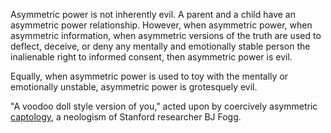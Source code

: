 Asymmetric power is not inherently evil. A parent and a child have an asymmetric power relationship. However, when asymmetric power, when asymmetric information, when asymmetric versions of the truth are used to deflect, deceive, or deny any mentally and emotionally stable person the inalienable right to informed consent, then asymmetric power is evil.

Equally, when asymmetric power is used to toy with the mentally or emotionally unstable, asymmetric power is grotesquely evil.

"A voodoo doll style version of you," acted upon by coercively asymmetric [captology](), a neologism of Stanford researcher BJ Fogg.

